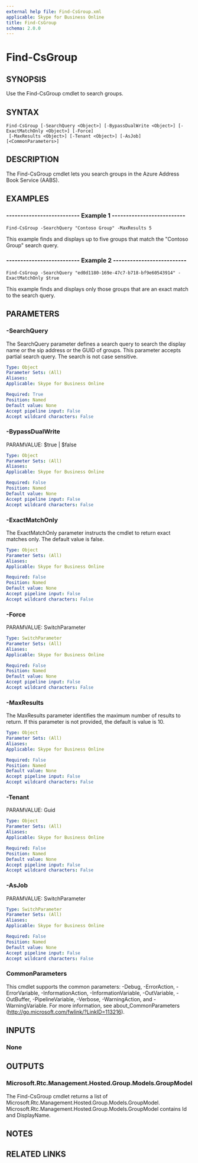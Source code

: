 ```yaml
---
external help file: Find-CsGroup.xml
applicable: Skype for Business Online
title: Find-CsGroup
schema: 2.0.0
---
```


# Find-CsGroup

## SYNOPSIS
Use the Find-CsGroup cmdlet to search groups.

## SYNTAX

```
Find-CsGroup [-SearchQuery <Object>] [-BypassDualWrite <Object>] [-ExactMatchOnly <Object>] [-Force]
 [-MaxResults <Object>] [-Tenant <Object>] [-AsJob] [<CommonParameters>]
```

## DESCRIPTION
The Find-CsGroup cmdlet lets you search groups in the Azure Address Book Service (AABS).

## EXAMPLES

### -------------------------- Example 1 --------------------------
```
Find-CsGroup -SearchQuery "Contoso Group" -MaxResults 5
```

This example finds and displays up to five groups that match the "Contoso Group" search query.

### -------------------------- Example 2 --------------------------
```
Find-CsGroup -SearchQuery "ed0d1180-169e-47c7-b718-bf9e60543914" -ExactMatchOnly $true
```

This example finds and displays only those groups that are an exact match to the search query.

## PARAMETERS

### -SearchQuery
The SearchQuery parameter defines a search query to search the display name or the sip address or the GUID of groups. This parameter accepts partial search query. The search is not case sensitive.

```yaml
Type: Object
Parameter Sets: (All)
Aliases: 
Applicable: Skype for Business Online

Required: True
Position: Named
Default value: None
Accept pipeline input: False
Accept wildcard characters: False
```

### -BypassDualWrite
PARAMVALUE: $true | $false

```yaml
Type: Object
Parameter Sets: (All)
Aliases: 
Applicable: Skype for Business Online

Required: False
Position: Named
Default value: None
Accept pipeline input: False
Accept wildcard characters: False
```

### -ExactMatchOnly
The ExactMatchOnly parameter instructs the cmdlet to return exact matches only. The default value is false.

```yaml
Type: Object
Parameter Sets: (All)
Aliases: 
Applicable: Skype for Business Online

Required: False
Position: Named
Default value: None
Accept pipeline input: False
Accept wildcard characters: False
```

### -Force
PARAMVALUE: SwitchParameter

```yaml
Type: SwitchParameter
Parameter Sets: (All)
Aliases: 
Applicable: Skype for Business Online

Required: False
Position: Named
Default value: None
Accept pipeline input: False
Accept wildcard characters: False
```

### -MaxResults
The MaxResults parameter identifies the maximum number of results to return. If this parameter is not provided, the default is value is 10.

```yaml
Type: Object
Parameter Sets: (All)
Aliases: 
Applicable: Skype for Business Online

Required: False
Position: Named
Default value: None
Accept pipeline input: False
Accept wildcard characters: False
```

### -Tenant
PARAMVALUE: Guid

```yaml
Type: Object
Parameter Sets: (All)
Aliases: 
Applicable: Skype for Business Online

Required: False
Position: Named
Default value: None
Accept pipeline input: False
Accept wildcard characters: False
```

### -AsJob
PARAMVALUE: SwitchParameter

```yaml
Type: SwitchParameter
Parameter Sets: (All)
Aliases: 
Applicable: Skype for Business Online

Required: False
Position: Named
Default value: None
Accept pipeline input: False
Accept wildcard characters: False
```

### CommonParameters
This cmdlet supports the common parameters: -Debug, -ErrorAction, -ErrorVariable, -InformationAction, -InformationVariable, -OutVariable, -OutBuffer, -PipelineVariable, -Verbose, -WarningAction, and -WarningVariable. For more information, see about_CommonParameters (http://go.microsoft.com/fwlink/?LinkID=113216).

## INPUTS

### None

## OUTPUTS

### Microsoft.Rtc.Management.Hosted.Group.Models.GroupModel
The Find-CsGroup cmdlet returns a list of Microsoft.Rtc.Management.Hosted.Group.Models.GroupModel. Microsoft.Rtc.Management.Hosted.Group.Models.GroupModel contains Id and DisplayName. 


## NOTES


## RELATED LINKS

